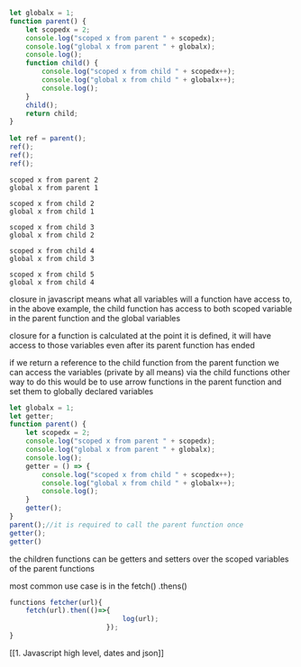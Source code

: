```js
let globalx = 1;
function parent() {
    let scopedx = 2;
    console.log("scoped x from parent " + scopedx);
    console.log("global x from parent " + globalx);
    console.log();
    function child() {
        console.log("scoped x from child " + scopedx++);
        console.log("global x from child " + globalx++);
        console.log();
    }
    child();
    return child;
}
  
let ref = parent();
ref();
ref();
ref();
```

```output
scoped x from parent 2
global x from parent 1

scoped x from child 2
global x from child 1

scoped x from child 3
global x from child 2

scoped x from child 4
global x from child 3

scoped x from child 5
global x from child 4
```

closure in javascript means what all variables will a function have access to, in the above example, the child function has access to both scoped variable in the parent function and the global variables

closure for a function is calculated at the point it is defined, it will have access to those variables even after its parent function has ended

if we return a reference to the child function from the parent function we can access the variables (private by all means) via the child functions
 other way to do this would be to use arrow functions in the parent function and set them to globally declared variables
 
```js
let globalx = 1;
let getter;
function parent() {
    let scopedx = 2;
    console.log("scoped x from parent " + scopedx);
    console.log("global x from parent " + globalx);
    console.log();
    getter = () => {
        console.log("scoped x from child " + scopedx++);
        console.log("global x from child " + globalx++);
        console.log();
    }
    getter();
}
parent();//it is required to call the parent function once
getter();
getter()
```

the children functions can be getters and setters over the scoped variables of the parent functions

most common use case is in the fetch() .thens()

```js
functions fetcher(url){
	fetch(url).then(()=>{
							log(url);
						});
}
```

[[1. Javascript high level, dates and json]]